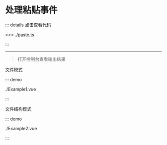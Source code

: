 # 处理粘贴事件

::: details 点击查看代码

<<< ./paste.ts

:::

---

> 打开控制台查看输出结果

文件模式

::: demo

./Example1.vue

:::

文件结构模式

::: demo

./Example2.vue

:::
